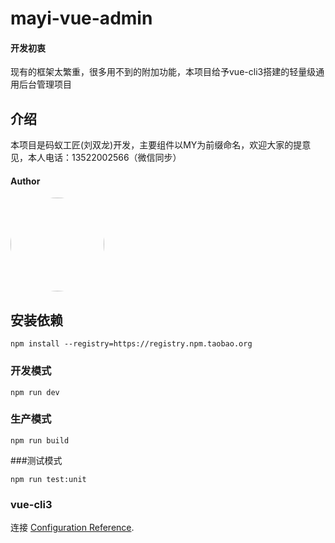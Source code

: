 # mayi-vue-admin
#### 开发初衷
现有的框架太繁重，很多用不到的附加功能，本项目给予vue-cli3搭建的轻量级通用后台管理项目
## 介绍
本项目是码蚁工匠(刘双龙)开发，主要组件以MY为前缀命名，欢迎大家的提意见，本人电话：13522002566（微信同步）
#### Author
<img width="150"  style="border-radius:50%" src="https://s2.ax1x.com/2019/11/10/Mn6N4I.png">

## 安装依赖
```
npm install --registry=https://registry.npm.taobao.org
```

### 开发模式
```
npm run dev
```

### 生产模式
```
npm run build
```

###测试模式
```
npm run test:unit
```

### vue-cli3
连接 [Configuration Reference](https://cli.vuejs.org/config/).
